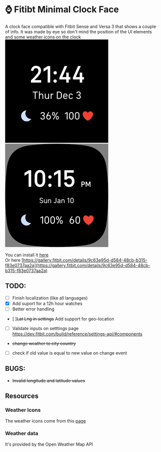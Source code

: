 # ⌚ Fitibt Minimal Clock Face

A clock face compatible with Fitbit Sense and Versa 3 that shows a couple of info. It was made by eye so don't mind the position of the UI elements and some weather icons on the clock  
![image](face.png)
![image](face_12h.png)

You can install it [here](https://gallery.fitbit.com/details/9c63e95d-d584-48cb-b315-f83e0737aa2a)  
Or here [https://gallery.fitbit.com/details/9c63e95d-d584-48cb-b315-f83e0737aa2a](https://gallery.fitbit.com/details/9c63e95d-d584-48cb-b315-f83e0737aa2a)

## TODO:
- [ ] Finish localization (like all languages)
- [x] Add suport for a 12h hour watches
- [ ] Better error handling
- [ ]~~Lat Lng in settings~~ Add support for geo-location
- [ ] Validate inputs on setttings page
    https://dev.fitbit.com/build/reference/settings-api/#components
- ~~change weather to city country~~
- [ ] check if old value is equal to new value on change event
## BUGS:
- ~~Invalid longitude and latitude values~~


## Resources

### Weather Icons
The weather icons come from this [page](https://www.deviantart.com/ncrystal/art/Google-Now-Weather-Icons-597652261) 

### Weather data
It's provided by the Open Weather Map API
<img src="https://www.google-analytics.com/collect?v=1&amp;t=event&amp;tid=UA-100869248-2&amp;cid=555&amp;ec=github&amp;ea=pageview&amp;el=fitbit-minimal&amp;ev=1" alt=""> 
